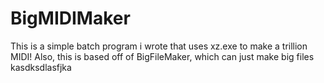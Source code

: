 # BigMIDIMaker
This is a simple batch program i wrote that uses xz.exe to make a trillion MIDI!
Also, this is based off of BigFileMaker, which can just make big files kasdksdlasfjka
